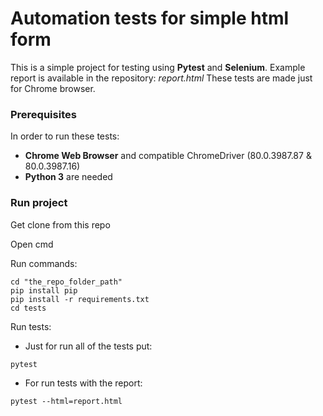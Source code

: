 # Automation tests for simple html form
This is a simple project for testing using **Pytest** and **Selenium**.
Example report is available in the repository: _report.html_
These tests are made just for Chrome browser.

### Prerequisites
In order to run these tests:
  - **Chrome Web Browser** and compatible ChromeDriver (80.0.3987.87 & 80.0.3987.16)
  - **Python 3** are needed

### Run project
Get clone from this repo

Open cmd

Run commands:
```
cd "the_repo_folder_path"
pip install pip
pip install -r requirements.txt
cd tests
```
Run tests:
* Just for run all of the tests put:
```
pytest
```
* For run tests with the report:
```
pytest --html=report.html
```
